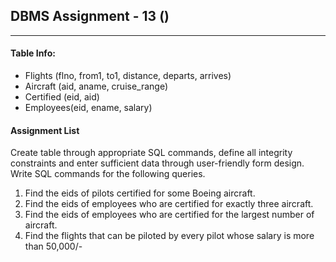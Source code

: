 ## DBMS Assignment - 13 ()
---

####  Table Info:
- Flights (flno, from1, to1, distance, departs, arrives)
- Aircraft (aid, aname, cruise_range)
- Certified (eid, aid)
- Employees(eid, ename, salary)

#### Assignment List

Create table through appropriate SQL commands, define all integrity constraints and enter sufficient data through user-friendly form design. Write SQL commands for the following queries.

1. Find the eids of pilots certified for some Boeing aircraft.
2. Find the eids of employees who are certified for exactly three aircraft.
3. Find the eids of employees who are certified for the largest number of aircraft.
4. Find the flights that can be piloted by every pilot whose salary is more than 50,000/-

